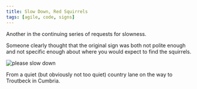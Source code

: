 ```yaml
---
title: Slow Down, Red Squirrels
tags: [agile, code, signs]
---
```


Another in the continuing series of requests for slowness.

Someone clearly thought that the original sign was both not polite enough and not
specific enough about where you would expect to find the squirrels.

![please slow down](/assets/img/posts/slow-down-red-squirrels/red-squirrels-ont-road.jpg)

From a quiet (but obviously not too quiet) country lane on the way to Troutbeck in Cumbria.
